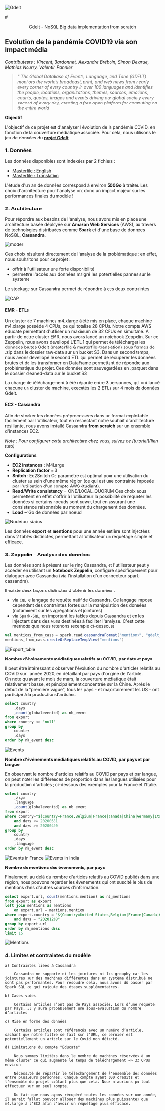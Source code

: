 ![Gdelt](img/gdelt_global.png)

#<center>Gdelt - NoSQL Big data implementation from scratch</center>

## Evolution de la pandémie COVID19 via son impact média

_Contributeurs : Vincent, Bardonnet, Alexandre Bréboin, Simon Delarue, Mathias Nourry, Valentin Pannier_

> _" The Global Database of Events, Language, and Tone (GDELT) monitors the world’s broadcast, print, and web news from nearly every corner of every country in over 100 languages and identifies the people, locations, organizations, themes, sources, emotions, counts, quotes, images and events driving our global society every second of every day, creating a free open platform for computing on the entire world_

**Objectif**

L'objectif de ce projet est d'analyser l'évolution de la pandémie COVID, en fonction de la couverture médiatique associée.
Pour cela, nous utilisons le jeu de données du **[projet Gdelt](https://blog.gdeltproject.org/gdelt-2-0-our-global-world-in-realtime/_)**.

### 1. Données

Les données disponibles sont indexées par 2 fichiers :
* [Masterfile : English](http://data.gdeltproject.org/gdeltv2/masterfilelist.txt)
* [Masterfile : Translation](http://data.gdeltproject.org/gdeltv2/masterfilelist-translation.txt)

L'étude d'un an de données correspond à environ **500Go** à traiter. Les choix d'architecture pour l'analyse ont donc un impact majeur sur les performances finales du modèle !


### 2. Architecture

Pour répondre aux besoins de l'analyse, nous avons mis en place une architecture basée déployée sur **Amazon Web Services** (AWS), au travers de technologies distribuées comme **Spark** et d'une base de données NoSQL, **Cassandra**.

![model](img/modele.png)

Ces choix résultent directement de l'analyse de la problématique ; en effet, nous souhaitons pour ce projet :
- offrir à l'utilisateur une forte disponibilité
- permettre l'accès aux données malgré les potentielles pannes sur le système

Le stockage sur Cassandra permet de répondre à ces deux contraintes

![CAP](img/CAP.png)

#### EMR - ETLs

Un cluster de 7 machines m4.xlarge à été mis en place, chaque machine m4.xlarge possède 4 CPUs, ce qui totalise 28 CPUs. Notre compte AWS educate permettant d'utiliser un maximum de 32 CPUs en simultané. 
A partir de notre cluster EMR, nous avons lancé un notebook Zeppelin. Sur ce Zeppelin, nous avons devellopé L'ETL 1 qui permet de télécharger les données brutes Gdelt (masterfile & masterfile-translation) sous formes de .zip dans le dossier raw-data sur un bucket S3. 
Dans un second temps, nous avons devellopé le second ETL qui permet de récupérer les données brutes et de les transformer en DataFrame permettant de répondre aux problématique du projet. Ces données sont sauvegardées en .parquet dans le dossier cleaned-data sur le bucket S3

La charge de téléchargement à été répartie entre 3 personnes, qui ont lancé chacune un cluster de machine, executés les 2 ETLs sur 4 mois de données Gdelt.

#### EC2 - Cassandra

Afin de stocker les données préprocessées dans un format exploitable facilement par l'utilisateur, tout en respectant notre souhait d'architecture résiliante, nous avons installé Cassandra **from scratch** sur un ensemble d'instances EC2.

_Note : Pour configurer cette architecture chez vous, suivez ce [tutoriel](lien tuto)_

**Configurations**
* **EC2 instances** : M4Large 
* **Replication factor** = 3
* **Snitch** : Ec2Snitch
Ce paramètre est optimal pour une utilisation du cluster au sein d'une même région (ce qui est une contrainte imposée par l'utilisation d'un compte AWS étudiant).
* **Read/Write consistency** = ONE/LOCAL_QUORUM
Ces choix nous permettent en effet d'offrir à l'utilisateur la possibilité de requêter les données si certains noeuds sont _down_, tout en assurant une consistance raisonnable au moment du chargement des données.
* **Load** ~1Go de données par noeud

![Nodetool status](img/nodetool_status.png)

Les données **export** et **mentions** pour une année entière sont injectées dans 2 tables distinctes, permettant à l'utilisateur un requêtage simple et efficace.

### 3. Zeppelin - Analyse des données

Les données sont à présent sur le ring Cassandra, et l'utilisateur peut y accéder en utilisant un **Notebook Zeppelin**, configuré spécifiquement pour dialoguer avec Cassandra (via l'installation d'un connecteur spark-cassandra).

Il existe deux façons distinctes d'obtenir les données :
* via `CQL` le langage de requête natif de Cassandra. Ce langage impose cependant des contraintes fortes sur la manipulation des données (notamment sur les agrégations et jointures)
* via `Spark-SQL`, en important les tables depuis Cassandra et en les injectant dans des _vues_ destinées à faciliter l'analyse. C'est cette méthode que nous retenons (exemple ci-dessous)
``` scala
val mentions_from_cass = spark.read.cassandraFormat("mentions", "gdelt_project").load()
mentions_from_cass.createOrReplaceTempView("mentions")
```

![Export_table](img/export_table.png)


**Nombre d'événements médiatiques relatifs au COVID, par date et pays**

Il peut être intéressant d'observer l'évolution du nombre d'articles relatifs au COVID sur l'année 2020, en détaillant par pays d'origine de l'article.  
On note qu'avant le mois de mars, la couverture médiatique était relativement basse, et principalement concentrée sur la Chine. Après le début de la "première vague", tous les pays - et majortairement les US - ont participé à la production d'articles.

``` sql
select country
    ,days
    ,count(globaleventid) as nb_event 
from export
where country <> "null"
group by
    country
    ,days
order by nb_event desc
```

![Events](img/COVID_events.png)

**Nombre d'événements médiatiques relatifs au COVID, par pays et par langue**

En observant le nombre d'articles relatifs au COVID par pays et par langue, on peut noter les différences de proportion dans les langues utilisées pour la production d'articles ; ci-dessous des exemples pour la France et l'Italie.

``` sql
select country
    ,days
    ,language
    ,count(globaleventid) as nb_event 
from export
where country="${Country=France,Belgium|France|Canada|China|Germany|Italy|India|Mexico|Spain|United States|United Kingdom}"
    and days <= 20200531
    and days >= 20200430
group by
    country
    ,days
    ,language
order by nb_event desc
```
![Events in France](img/COVID_events_France.png)
![Events in India](img/COVID_events_India.png)

**Nombre de mentions des évenements, par pays**

Finalement, au delà du nombre d'articles relatifs au COVID publiés dans une région, nous pouvons regarder les événements qui ont suscité le plus de mentions dans d'autres sources d'information.

``` sql
select export.url, count(mentions.mention) as nb_mentions
from export as export
left join mentions as mentions
    on export.url = mentions.mention
where export.country = "${Country=United States,Belgium|France|Canada|China|Germany|Italy|India|Mexico|Spain|United States|United Kingdom}"
    and days = "20201208"
group by export.url
order by nb_mentions desc
limit 15
```

![Mentions](img/COVID_mentions.png)

### 4. Limites et contraintes du modèle


    a) Contraintes liées à Cassandra

        Cassandra ne supporte ni les jointures ni les groupby car les jointures sur des machines différentes dans un système distribué ne sont pas performantes. Pour résoudre cela, nous avons dû passer par Spark SQL ce qui rajoute des étapes supplémentaires.   

    b) Cases vides

        Certains articles n’ont pas de Pays associés. Lors d’une requête par Pays, il y aura probablement une sous-évaluation du nombre d’articles

    c) Mise en forme des données

        Certains articles sont référencés avec un numéro d’article, sachant que notre filtre se fait sur l'URL, ce dernier est potentiellement un article sur le Covid non détecté.

    d) Limitations du compte "Educate"

        Nous sommes limitées dans le nombre de machines réservées à un même cluster ce qui augmente le temps de téléchargement => 32 CPUs environ

        Nécessité de répartir le téléchargement de l'ensemble des données entre plusieurs personnes. Chaque compte ayant 100 crédits et l'ensemble du projet coûtant plus que cela. Nous n'aurions pu tout effectuer sur un seul compte.

        Du fait que nous ayons récupéré toutes les données sur une année, il aurait fallut pouvoir allouer des machines plus puissantes que m4.large à l'EC2 afin d'avoir un requêtage plus efficace.



